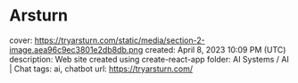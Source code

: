 # Arsturn

cover: https://tryarsturn.com/static/media/section-2-image.aea96c9ec3801e2db8db.png
created: April 8, 2023 10:09 PM (UTC)
description: Web site created using create-react-app
folder: AI Systems / AI | Chat
tags: ai, chatbot
url: https://tryarsturn.com/